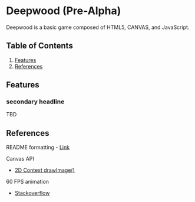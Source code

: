 # Deepwood (Pre-Alpha)
Deepwood is a basic game composed of HTML5, CANVAS, and JavaScript.

## Table of Contents
1. [Features](#feats)
9. [References](#ref)

## <a name="feats"></a> Features
### secondary headline
TBD


## <a name="refs"></a> References 

 README formatting
    - [Link](https://docs.github.com/en/get-started/writing-on-github/getting-started-with-writing-and-formatting-on-github/basic-writing-and-formatting-syntax)

 Canvas API
   - [2D Context drawImage()](https://developer.mozilla.org/en-US/docs/Web/API/CanvasRenderingContext2D/drawImage)

 60 FPS animation
   - [Stackoverflow](https://stackoverflow.com/questions/19764018/controlling-fps-with-requestanimationframe)